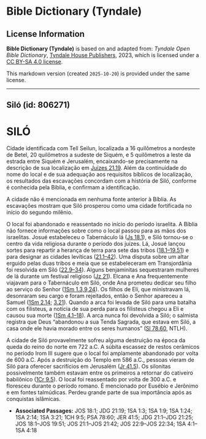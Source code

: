 # Bible Dictionary (Tyndale)

## License Information

**Bible Dictionary (Tyndale)** is based on and adapted from: _Tyndale Open Bible Dictionary_, [Tyndale House Publishers](https://tyndaleopenresources.com/), 2023, which is licensed under a [CC BY-SA 4.0 license](https://creativecommons.org/licenses/by-sa/4.0/legalcode.en).

This markdown version (created `2025-10-20`) is provided under the same license.



--------------------------------

## Siló (id: 806271)

SILÓ
====

Cidade identificada com Tell Seilun, localizada a 16 quilômetros a nordeste de Betel, 20 quilômetros a sudeste de Siquém, e 5 quilômetros a leste da estrada entre Siquém e Jerusalém, encaixando\-se precisamente na descrição de sua localização em [Juízes 21\.19](https://ref.ly/Judg21:19). Além da continuidade do nome do local e de sua adequação aos requisitos bíblicos de localização, os resultados das escavações concordam com a história de Siló, conforme é conhecida pela Bíblia, e confirmam a identificação.

A cidade não é mencionada em nenhuma fonte anterior à Bíblia. As escavações mostram que Siló prosperou como uma cidade fortificada no início do segundo milênio.

O local foi abandonado e reassentado no início do período israelita. A Bíblia não fornece informações sobre como o local passou para as mãos dos israelitas. Josué estabeleceu o Tabernáculo lá ([Js 18\.1](https://ref.ly/Josh18:1)), e Siló tornou\-se o centro da vida religiosa durante o período dos juízes. Lá, Josué lançou sortes para repartir a herança de terra para sete das tribos ([18\.1–19\.51](https://ref.ly/Josh18:1-Josh19:51)) e para designar as cidades levíticas ([21\.1–42](https://ref.ly/Josh21:1-Josh21:42)). Uma disputa sobre um altar erguido pelas duas tribos e meia que se estabeleceram em Transjordânia foi resolvida em Siló ([22\.9–34](https://ref.ly/Josh22:9-Josh22:34)). Alguns benjaminitas sequestraram mulheres de lá durante um festival religioso ([Jz 21](https://ref.ly/Judg21:1-Judg21:25)). Elcana e Ana frequentemente viajavam para o Tabernáculo em Siló, onde Ana prometeu dedicar seu filho ao serviço do Senhor ([1Sm 1\.3,9,24](https://ref.ly/1Sam1:3,1Sam1:9,1Sam1:24)). Os filhos de Eli, que ministravam lá, desonraram seu cargo e foram rejeitados, então o Senhor apareceu a Samuel ([1Sm 2\.14](https://ref.ly/1Sam2:14); [3\.21](https://ref.ly/1Sam3:21)). Quando a arca foi levada de Siló para uma batalha com os filisteus, a notícia de sua perda para os filisteus chegou a Eli e causou sua morte ([1Sm 4\.1–18](https://ref.ly/1Sam4:1-1Sam4:18)). A arca nunca foi devolvida a Siló; o salmista registra que Deus “abandonou a sua Tenda Sagrada, que estava em Siló, a casa onde ele havia morado entre os seres humanos” ([Sl 78\.60](https://ref.ly/Ps78:60), NTLH).

A cidade de Siló provavelmente sofreu alguma destruição na época da queda do reino do norte em 722 a.C. A súbita escassez de restos cerâmicos no período Irom III sugere que o local foi amplamente abandonado por volta de 600 a.C. Após a destruição do Templo em 586 a.C., pessoas vieram de Siló para oferecer sacrifícios em Jerusalém ([Jr 41\.5](https://ref.ly/Jer41:5)). Os silonitas possivelmente também estavam entre os primeiros a retornar do cativeiro babilônico ([1Cr 9\.5](https://ref.ly/1Chr9:5)). O local foi reassentado por volta de 300 a.C. e floresceu durante o período romano. É mencionado por Eusébio e Jerônimo e em fontes talmúdicas. Perdeu grande parte de sua importância após as conquistas islâmicas.

* **Associated Passages:** JOS 18:1; JDG 21:19; 1SA 1:3; 1SA 1:9; 1SA 1:24; 1SA 2:14; 1SA 3:21; 1CH 9:5; PSA 78:60; JER 41:5; JDG 21:1–JDG 21:25; JOS 18:1–JOS 19:51; JOS 21:1–JOS 21:42; JOS 22:9–JOS 22:34; 1SA 4:1–1SA 4:18

